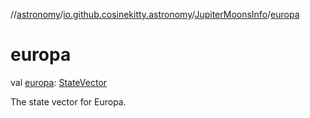 //[astronomy](../../../index.md)/[io.github.cosinekitty.astronomy](../index.md)/[JupiterMoonsInfo](index.md)/[europa](europa.md)

# europa

val [europa](europa.md): [StateVector](../-state-vector/index.md)

The state vector for Europa.
